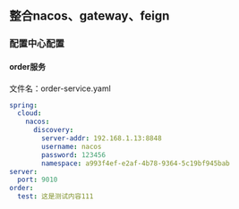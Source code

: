 ## 整合nacos、gateway、feign
### 配置中心配置
#### order服务
文件名：order-service.yaml
```yaml
spring:
  cloud:
    nacos:
      discovery:
        server-addr: 192.168.1.13:8848
        username: nacos
        password: 123456
        namespace: a993f4ef-e2af-4b78-9364-5c19bf945bab
server:
  port: 9010
order:
  test: 这是测试内容111
```